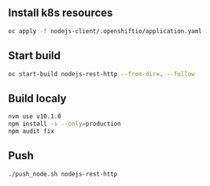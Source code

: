 ## Install k8s resources
```bash
oc apply -f nodejs-client/.openshiftio/application.yaml 
```

## Start build

```bash
oc start-build nodejs-rest-http --from-dir=. --follow
```

## Build localy 
```bash
nvm use v10.1.0
npm install -s --only=production
npm audit fix
```

## Push
```bash
./push_node.sh nodejs-rest-http
```
